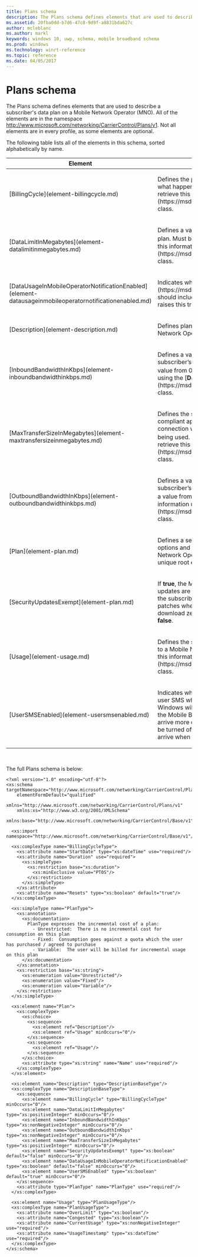 ```yaml
---
title: Plans schema
description: The Plans schema defines elements that are used to describe a subscriber's data plan on a Mobile Network Operator (MNO). 
ms.assetid: 20fba0dd-b7d6-47c8-9d9f-a8831bda627c
author: mcleblanc
ms.author: markl
keywords: windows 10, uwp, schema, mobile broadband schema
ms.prod: windows
ms.technology: winrt-reference
ms.topic: reference
ms.date: 04/05/2017
---
```


# Plans schema


The Plans schema defines elements that are used to describe a subscriber's data plan on a Mobile Network Operator (MNO). All of the elements are in the namespace http://www.microsoft.com/networking/CarrierControl/Plans/v1. Not all elements are in every profile, as some elements are optional.

The following table lists all of the elements in this schema, sorted alphabetically by name.

<table>
<colgroup>
<col width="50%" />
<col width="50%" />
</colgroup>
<thead>
<tr class="header">
<th>Element</th>
<th>Description</th>
</tr>
</thead>
<tbody>
<tr class="odd">
<td>[BillingCycle](element-billingcycle.md)</td>
<td><p>Defines the plan's starting date and time, its duration, and what happens at the end of the billing cycle. UWP apps can retrieve this information using the [<strong>DataPlanStatus</strong>](https://msdn.microsoft.com/library/windows/apps/br207256) class.</p></td>
</tr>
<tr class="even">
<td>[DataLimitInMegabytes](element-datalimitinmegabytes.md)</td>
<td><p>Defines a value representing the data limit in MB for a capped plan. Must be a value from 0 to 2<sup>32nd</sup>. UWP apps can retrieve this information using the [<strong>DataPlanStatus</strong>](https://msdn.microsoft.com/library/windows/apps/br207256) class.</p></td>
</tr>
<tr class="odd">
<td>[DataUsageInMobileOperatorNotificationEnabled](element-datausageinmobileoperatornotificationenabled.md)</td>
<td><p>Indicates whether the [<strong>NetworkOperatorNotificationTrigger</strong>](https://msdn.microsoft.com/library/windows/apps/br224831) should include data usage notifications. If <strong>true</strong>, Windows raises this trigger when the data usage threshold is met.</p></td>
</tr>
<tr class="even">
<td>[Description](element-description.md)</td>
<td><p>Defines plan information that specifies the subscriber's Mobile Network Operator (MNO) connection type.</p></td>
</tr>
<tr class="odd">
<td>[InboundBandwidthInKbps](element-inboundbandwidthinkbps.md)</td>
<td><p>Defines a value representing the effective link speed of the subscriber’s inbound connection specified in Kbps. Must be a value from 0 to 2<sup>32nd</sup>. UWP apps can retrieve this information using the [<strong>DataPlanStatus</strong>](https://msdn.microsoft.com/library/windows/apps/br207256) class.</p></td>
</tr>
<tr class="even">
<td>[MaxTransferSizeInMegabytes](element-maxtransfersizeinmegabytes.md)</td>
<td><p>Defines the size of an individual download in MB which a compliant application should permit over a metered connection without explicit user approval of the connection being used. Must be a value from 0 to 2<sup>32nd</sup>. UWP apps can retrieve this information using the [<strong>DataPlanStatus</strong>](https://msdn.microsoft.com/library/windows/apps/br207256) class.</p></td>
</tr>
<tr class="odd">
<td>[OutboundBandwidthInKbps](element-outboundbandwidthinkbps.md)</td>
<td><p>Defines a value representing the effective link speed of the subscriber’s outbound connection specified in Kbps. Must be a value from 0 to 2<sup>32nd</sup>. UWP apps can retrieve this information using the [<strong>DataPlanStatus</strong>](https://msdn.microsoft.com/library/windows/apps/br207256) class.</p></td>
</tr>
<tr class="even">
<td>[Plan](element-plan.md)</td>
<td><p>Defines a set of plan information that specifies the data usage options and state of a subscriber's connection to a Mobile Network Operator (MNO). [<strong>Plan</strong>](element-plan.md) is the unique root element for plan information</p></td>
</tr>
<tr class="odd">
<td>[SecurityUpdatesExempt](element-plan.md)</td>
<td><p>If <strong>true</strong>, the MNO advises Windows Update (WU) that security updates are exempt from being counted as data usage against the subscriber’s plan and WU will download all security patches when on a metered network. Otherwise, WU will only download zero-day patches and not all security updates when <strong>false</strong>.</p></td>
</tr>
<tr class="even">
<td>[Usage](element-usage.md)</td>
<td><p>Defines the state of a subscriber's data usage on a connection to a Mobile Network Operator (MNO). UWP apps can retrieve this information using the [<strong>DataPlanStatus</strong>](https://msdn.microsoft.com/library/windows/apps/br207256) class.</p></td>
</tr>
<tr class="odd">
<td>[UserSMSEnabled](element-usersmsenabled.md)</td>
<td><p>Indicates whether the subscriber's service includes user-to-user SMS which must be delivered in near real-time. If <strong>true</strong>, Windows will employ less aggressive power management on the Mobile Broadband interface to allow SMS messages to arrive more quickly. If <strong>false</strong>, the mobile broadband radio may be turned off during periods of inactivity. SMS messages will arrive when the PC is next active.</p></td>
</tr>
</tbody>
</table>

 

The full Plans schema is below:

``` syntax
<?xml version="1.0" encoding="utf-8"?>  
<xs:schema targetNamespace="http://www.microsoft.com/networking/CarrierControl/Plans/v1"  
    elementFormDefault="qualified"  
    xmlns="http://www.microsoft.com/networking/CarrierControl/Plans/v1"  
    xmlns:xs="http://www.w3.org/2001/XMLSchema"  
    xmlns:base="http://www.microsoft.com/networking/CarrierControl/Base/v1">  
  
  <xs:import namespace="http://www.microsoft.com/networking/CarrierControl/Base/v1"/>  
   
  <xs:complexType name="BillingCycleType">  
    <xs:attribute name="StartDate" type="xs:dateTime" use="required"/>  
    <xs:attribute name="Duration" use="required">  
      <xs:simpleType>  
        <xs:restriction base="xs:duration">  
          <xs:minExclusive value="PT0S"/>  
        </xs:restriction>  
      </xs:simpleType>  
    </xs:attribute>  
    <xs:attribute name="Resets" type="xs:boolean" default="true"/>  
  </xs:complexType>  
  
  <xs:simpleType name="PlanType">  
    <xs:annotation>  
      <xs:documentation>  
        PlanType expresses the incremental cost of a plan:  
          - Unrestricted:  There is no incremental cost for consumption on this plan  
          - Fixed:  Consumption goes against a quota which the user has purchased / agreed to purchase  
          - Variable:  The user will be billed for incremental usage on this plan  
      </xs:documentation>  
    </xs:annotation>  
    <xs:restriction base="xs:string">  
      <xs:enumeration value="Unrestricted"/>  
      <xs:enumeration value="Fixed"/>  
      <xs:enumeration value="Variable"/>  
    </xs:restriction>  
  </xs:simpleType>  
  
  <xs:element name="Plan">  
    <xs:complexType>  
      <xs:choice>  
        <xs:sequence>  
          <xs:element ref="Description"/>  
          <xs:element ref="Usage" minOccurs="0"/>  
        </xs:sequence>  
        <xs:sequence>  
          <xs:element ref="Usage"/>  
        </xs:sequence>  
      </xs:choice>  
      <xs:attribute type="xs:string" name="Name" use="required"/>  
    </xs:complexType>  
  </xs:element>   
  
  <xs:element name="Description" type="DescriptionBaseType"/>  
  <xs:complexType name="DescriptionBaseType">  
    <xs:sequence>  
      <xs:element name="BillingCycle" type="BillingCycleType" minOccurs="0"/>  
      <xs:element name="DataLimitInMegabytes" type="xs:positiveInteger" minOccurs="0"/>  
      <xs:element name="InboundBandwidthInKbps" type="xs:nonNegativeInteger" minOccurs="0"/>  
      <xs:element name="OutboundBandwidthInKbps" type="xs:nonNegativeInteger" minOccurs="0"/>  
      <xs:element name="MaxTransferSizeInMegabytes" type="xs:positiveInteger" minOccurs="0"/>  
      <xs:element name="SecurityUpdatesExempt" type="xs:boolean" default="false" minOccurs="0"/>  
      <xs:element name="DataUsageInMobileOperatorNotificationEnabled" type="xs:boolean" default="false" minOccurs="0"/>  
      <xs:element name="UserSMSEnabled" type="xs:boolean" default="true" minOccurs="0"/>  
    </xs:sequence>  
    <xs:attribute type="PlanType" name="PlanType" use="required"/>  
  </xs:complexType>  
  
  <xs:element name="Usage" type="PlanUsageType"/>  
  <xs:complexType name="PlanUsageType">  
    <xs:attribute name="OverLimit" type="xs:boolean"/>  
    <xs:attribute name="Congested" type="xs:boolean"/>  
    <xs:attribute name="CurrentUsage" type="xs:nonNegativeInteger" use="required"/>  
    <xs:attribute name="UsageTimestamp" type="xs:dateTime" use="required"/>  
  </xs:complexType>  
</xs:schema>
```

 

 




